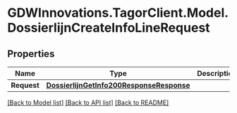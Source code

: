 # GDWInnovations.TagorClient.Model.DossierlijnCreateInfoLineRequest

## Properties

Name | Type | Description | Notes
------------ | ------------- | ------------- | -------------
**Request** | [**DossierlijnGetInfo200ResponseResponse**](DossierlijnGetInfo200ResponseResponse.md) |  | [optional] 

[[Back to Model list]](../README.md#documentation-for-models) [[Back to API list]](../README.md#documentation-for-api-endpoints) [[Back to README]](../README.md)

